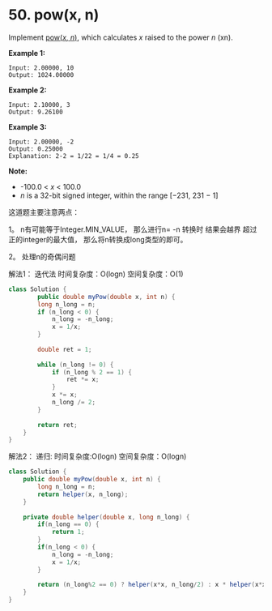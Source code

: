 # 50. pow\(x, n\)



Implement [pow\(_x_, _n_\)](http://www.cplusplus.com/reference/valarray/pow/), which calculates _x_ raised to the power _n_ \(xn\).

**Example 1:**

```text
Input: 2.00000, 10
Output: 1024.00000
```

**Example 2:**

```text
Input: 2.10000, 3
Output: 9.26100
```

**Example 3:**

```text
Input: 2.00000, -2
Output: 0.25000
Explanation: 2-2 = 1/22 = 1/4 = 0.25
```

**Note:**

* -100.0 &lt; _x_ &lt; 100.0
* _n_ is a 32-bit signed integer, within the range \[−231, 231 − 1\]

这道题主要注意两点：

1。 n有可能等于Integer.MIN\_VALUE， 那么进行n= -n 转换时 结果会越界 超过正的integer的最大值， 那么将n转换成long类型的即可。

2。 处理n的奇偶问题

解法1： 迭代法 时间复杂度：O\(logn\) 空间复杂度：O\(1\)

```java
class Solution {
        public double myPow(double x, int n) {
        long n_long = n;
        if (n_long < 0) {
            n_long = -n_long;
            x = 1/x;
        }
        
        double ret = 1;
        
        while (n_long != 0) {
            if (n_long % 2 == 1) {
                ret *= x;
            }
            x *= x;
            n_long /= 2;
        }
                
        return ret;
    }
}
```

解法2： 递归: 时间复杂度:O\(logn\) 空间复杂度：O\(logn\)

```java
class Solution {
    public double myPow(double x, int n) {
        long n_long = n;
        return helper(x, n_long);
    }
    
    private double helper(double x, long n_long) {
        if(n_long == 0) {
            return 1;
        } 
        if(n_long < 0) {
            n_long = -n_long;
            x = 1/x;
        }
        
        return (n_long%2 == 0) ? helper(x*x, n_long/2) : x * helper(x*x, n_long/2);
    }
}
```



